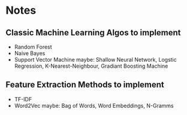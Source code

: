 # Notes
## Classic Machine Learning Algos to implement
- Random Forest
- Naive Bayes
- Support Vector Machine
maybe: Shallow Neural Network, Logstic Regression, K-Nearest-Neighbour, Gradiant Boosting Machine
## Feature Extraction Methods to implement
- TF-IDF
- Word2Vec
maybe: Bag of Words, Word Embeddings, N-Gramms
